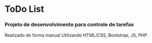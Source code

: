 # ToDo List
### Projeto de desenvolvimento para controle de tarefas 

Realizado de forma manual
Utilizando HTML/CSS, Bootstrap, JS, PHP
